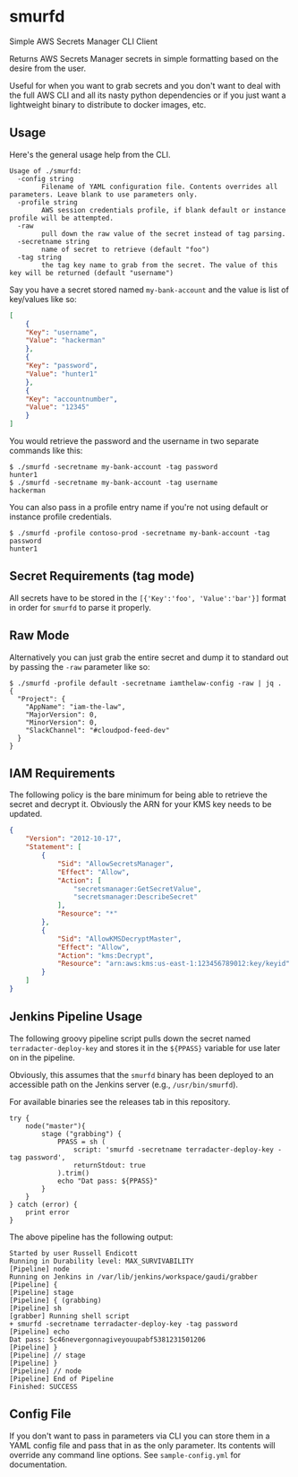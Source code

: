 # smurfd

Simple AWS Secrets Manager CLI Client

Returns AWS Secrets Manager secrets in simple formatting based on the desire from the user.

Useful for when you want to grab secrets and you don't want to deal with the full AWS CLI and all its nasty python dependencies or if you just want a lightweight binary to distribute to docker images, etc. 

## Usage
Here's the general usage help from the CLI.
```
Usage of ./smurfd:
  -config string
    	Filename of YAML configuration file. Contents overrides all parameters. Leave blank to use parameters only.
  -profile string
    	AWS session credentials profile, if blank default or instance profile will be attempted.
  -raw
    	pull down the raw value of the secret instead of tag parsing.
  -secretname string
    	name of secret to retrieve (default "foo")
  -tag string
    	the tag key name to grab from the secret. The value of this key will be returned (default "username")
```

Say you have a secret stored named `my-bank-account` and the value is list of key/values like so:

```json
[
    {
    "Key": "username",
    "Value": "hackerman"
    },
    {
    "Key": "password",
    "Value": "hunter1"
    },
    {
    "Key": "accountnumber",
    "Value": "12345"
    }
]
```

You would retrieve the password and the username in two separate commands like this:
```
$ ./smurfd -secretname my-bank-account -tag password
hunter1
$ ./smurfd -secretname my-bank-account -tag username
hackerman
```

You can also pass in a profile entry name if you're not using default or instance profile credentials.
```
$ ./smurfd -profile contoso-prod -secretname my-bank-account -tag password
hunter1
```
## Secret Requirements (tag mode)
All secrets have to be stored in the `[{'Key':'foo', 'Value':'bar'}]` format in order for `smurfd` to parse it properly.

## Raw Mode
Alternatively you can just grab the entire secret and dump it to standard out by passing the `-raw` parameter like so:

```
$ ./smurfd -profile default -secretname iamthelaw-config -raw | jq .
{
  "Project": {
    "AppName": "iam-the-law",
    "MajorVersion": 0,
    "MinorVersion": 0,
    "SlackChannel": "#cloudpod-feed-dev"
  }
}
```

## IAM Requirements
The following policy is the bare minimum for being able to retrieve the secret and decrypt it. Obviously the ARN for your KMS key needs to be updated.

```json
{
    "Version": "2012-10-17",
    "Statement": [
        {
            "Sid": "AllowSecretsManager",
            "Effect": "Allow",
            "Action": [
                "secretsmanager:GetSecretValue",
                "secretsmanager:DescribeSecret"
            ],
            "Resource": "*"
        },
        {
            "Sid": "AllowKMSDecryptMaster",
            "Effect": "Allow",
            "Action": "kms:Decrypt",
            "Resource": "arn:aws:kms:us-east-1:123456789012:key/keyid"
        }
    ]
}
```

## Jenkins Pipeline Usage
The following groovy pipeline script pulls down the secret named `terradacter-deploy-key` and stores it in the `${PPASS}` variable for use later on in the pipeline. 

Obviously, this assumes that the `smurfd` binary has been deployed to an accessible path on the Jenkins server (e.g., `/usr/bin/smurfd`).

For available binaries see the releases tab in this repository.

```
try {
    node("master"){
        stage ("grabbing") {
            PPASS = sh (
                script: 'smurfd -secretname terradacter-deploy-key -tag password',
                returnStdout: true
            ).trim()
            echo "Dat pass: ${PPASS}"
        }
    }
} catch (error) {
    print error
}
```

The above pipeline has the following output:

```
Started by user Russell Endicott
Running in Durability level: MAX_SURVIVABILITY
[Pipeline] node
Running on Jenkins in /var/lib/jenkins/workspace/gaudi/grabber
[Pipeline] {
[Pipeline] stage
[Pipeline] { (grabbing)
[Pipeline] sh
[grabber] Running shell script
+ smurfd -secretname terradacter-deploy-key -tag password
[Pipeline] echo
Dat pass: 5c46nevergonnagiveyouupabf5381231501206
[Pipeline] }
[Pipeline] // stage
[Pipeline] }
[Pipeline] // node
[Pipeline] End of Pipeline
Finished: SUCCESS
```

## Config File
If you don't want to pass in parameters via CLI you can store them in a YAML config file and pass that in as the only parameter. Its contents will override any command line options. See `sample-config.yml` for documentation.
